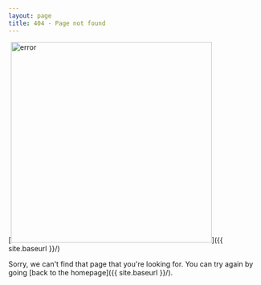 ```yaml
---
layout: page
title: 404 - Page not found
---
```


[<img src="{{ site.baseurl }}/images/404.png" alt="error" style="width: 400px;"/>]({{ site.baseurl }}/)

Sorry, we can't find that page that you're looking for. You can try again by going [back to the homepage]({{ site.baseurl }}/).


